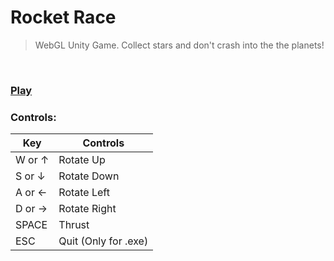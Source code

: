 # **Rocket Race**

> WebGL Unity Game. Collect stars and don't crash into the the planets!

<br />

### [Play](https://sunghogo.github.io/Rocket-Race/)

### Controls:

| Key | Controls |
| --- | -------- |
| W or ↑ | Rotate Up |
| S or ↓ | Rotate Down |
| A or ← | Rotate Left |
| D or → | Rotate Right |
| SPACE | Thrust |
| ESC | Quit (Only for .exe) |
